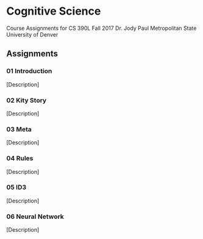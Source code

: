 # Cognitive Science
Course Assignments for CS 390L
Fall 2017
Dr. Jody Paul
Metropolitan State University of Denver

## Assignments
### 01 Introduction
[Description]
### 02 Kity Story
[Description]
### 03 Meta
[Description]
### 04 Rules
[Description]
### 05 ID3
[Description]
### 06 Neural Network
[Description]
